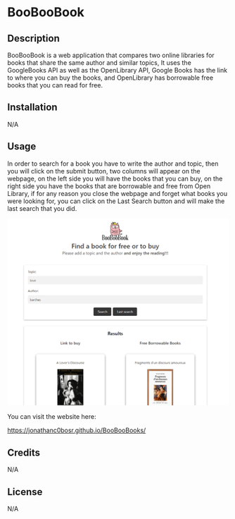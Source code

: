 
# BooBooBook

## Description

BooBooBook is a web application that compares two online libraries for books that share the same author and similar topics, It uses the GoogleBooks API as well as the OpenLibrary API, Google Books has the link to where you can buy the books, and OpenLibrary has borrowable free books that you can read for free.  

## Installation

N/A

## Usage

In order to search for a book you have to write the author and topic, then you will click on the submit button, two columns will appear on the webpage, on the left side you will have the books that you can buy, on the right side you have the books that are borrowable and free from Open Library, if for any reason you close the webpage and forget what books you were looking for, you can click on the Last Search button and will make the last search that you did.


![Screenshot](./assets/images/screenshot.png)

You can visit the website here: 

https://jonathanc0bosr.github.io/BooBooBooks/

## Credits

N/A

## License

N/A

